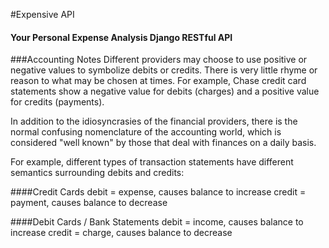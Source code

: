 #Expensive API 
#### Your Personal Expense Analysis Django RESTful API

###Accounting Notes
Different providers may choose to use positive or negative values to symbolize debits or credits. There is very little rhyme or reason to what may be chosen at times. For example, Chase credit card statements show a negative value for debits (charges) and a positive value for credits (payments).

In addition to the idiosyncrasies of the financial providers, there is the normal confusing nomenclature of the accounting world, which is considered "well known" by those that deal with finances on a daily basis.

For example, different types of transaction statements have different semantics surrounding debits and credits:   
 
####Credit Cards
    debit = expense, causes balance to increase
    credit = payment, causes balance to decrease 

####Debit Cards / Bank Statements
    debit = income, causes balance to increase
    credit = charge, causes balance to decrease